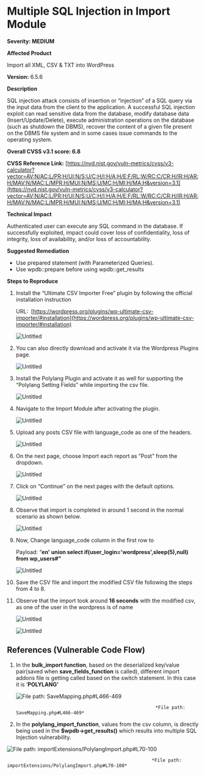 # Multiple SQL Injection in Import Module

**Severity: MEDIUM**

**Affected Product** 

Import all XML, CSV & TXT into WordPress

**Version:** 6.5.6

**Description**

SQL injection attack consists of insertion or “injection” of a SQL query via the input data from the client to the application. A successful SQL injection exploit can read sensitive data from the database, modify database data (Insert/Update/Delete), execute administration operations on the database (such as shutdown the DBMS), recover the content of a given file present on the DBMS file system and in some cases issue commands to the operating system.

**Overall CVSS v3.1 score: 6.8**

**CVSS Reference Link:** [https://nvd.nist.gov/vuln-metrics/cvss/v3-calculator?vector=AV:N/AC:L/PR:H/UI:N/S:U/C:H/I:H/A:H/E:F/RL:W/RC:C/CR:H/IR:H/AR:H/MAV:N/MAC:L/MPR:H/MUI:N/MS:U/MC:H/MI:H/MA:H&version=3.1](https://nvd.nist.gov/vuln-metrics/cvss/v3-calculator?vector=AV:N/AC:L/PR:H/UI:N/S:U/C:H/I:H/A:H/E:F/RL:W/RC:C/CR:H/IR:H/AR:H/MAV:N/MAC:L/MPR:H/MUI:N/MS:U/MC:H/MI:H/MA:H&version=3.1)

**Technical Impact**

Authenticated user can execute any SQL command in the database. If successfully exploited, impact could cover loss of confidentiality, loss of integrity, loss of availability, and/or loss of accountability.

**Suggested Remediation**

- Use prepared statement (with Parameterized Queries).
- Use wpdb::prepare before using wpdb::get_results

**Steps to Reproduce**

1. Install the “Ultimate CSV Importer Free” plugin by following the official installation instruction
    
    URL:  [https://wordpress.org/plugins/wp-ultimate-csv-importer/#installation](https://wordpress.org/plugins/wp-ultimate-csv-importer/#installation)
    
    ![Untitled](Multiple%20SQL%20Injection%20in%20Import%20Module%208e67b6ab9e034c8893dd1a5abada4965/Untitled.png)
    
2. You can also directly download and activate it via the Wordpress Plugins page.
    
    ![Untitled](Multiple%20SQL%20Injection%20in%20Import%20Module%208e67b6ab9e034c8893dd1a5abada4965/Untitled%201.png)
    
3. Install the Polylang Plugin and activate it as well for supporting the “Polylang Setting Fields” while importing the csv file.
    
    ![Untitled](Multiple%20SQL%20Injection%20in%20Import%20Module%208e67b6ab9e034c8893dd1a5abada4965/Untitled%202.png)
    
4. Navigate to the Import Module after activating the plugin.
    
    ![Untitled](Multiple%20SQL%20Injection%20in%20Import%20Module%208e67b6ab9e034c8893dd1a5abada4965/Untitled%203.png)
    
5. Upload any posts CSV file with language_code as one of the headers.
    
    ![Untitled](Multiple%20SQL%20Injection%20in%20Import%20Module%208e67b6ab9e034c8893dd1a5abada4965/Untitled%204.png)
    
6. On the next page, choose Import each report as ”Post” from the dropdown.
    
    ![Untitled](Multiple%20SQL%20Injection%20in%20Import%20Module%208e67b6ab9e034c8893dd1a5abada4965/Untitled%205.png)
    
7. Click on “Continue” on the next pages with the default options.
    
    ![Untitled](Multiple%20SQL%20Injection%20in%20Import%20Module%208e67b6ab9e034c8893dd1a5abada4965/Untitled%206.png)
    
8. Observe that import is completed in around 1 second in the normal scenario as shown below.
    
    ![Untitled](Multiple%20SQL%20Injection%20in%20Import%20Module%208e67b6ab9e034c8893dd1a5abada4965/Untitled%207.png)
    
9. Now, Change language_code column in the first row to
    
    Payload: “**en' union select if(user_login='wordpress',sleep(5),null) from wp_users#”**
    
    ![Untitled](Multiple%20SQL%20Injection%20in%20Import%20Module%208e67b6ab9e034c8893dd1a5abada4965/Untitled%208.png)
    
10. Save the CSV file and import the modified CSV file following the steps from 4 to 8.
11. Observe that the import took around **16 seconds** with the modified csv, as one of the user in the wordpress is of name
    
    ![Untitled](Multiple%20SQL%20Injection%20in%20Import%20Module%208e67b6ab9e034c8893dd1a5abada4965/Untitled%209.png)
    
    ![Untitled](Multiple%20SQL%20Injection%20in%20Import%20Module%208e67b6ab9e034c8893dd1a5abada4965/Untitled%2010.png)
    

## References (Vulnerable Code Flow)

1. In the **bulk_import function**, based on the deserialized key/value pair(saved when **save_fields_function** is called), different import addons file is getting called based on the switch statement. In this case it is ‘**POLYLANG’**
    
    ![                                                      *File path: SaveMapping.php#L466-469*](Multiple%20SQL%20Injection%20in%20Import%20Module%208e67b6ab9e034c8893dd1a5abada4965/Untitled%2011.png)
    
                                                          *File path: SaveMapping.php#L466-469*
    

2.  In the **polylang_import_function**, values from the csv column, is directly being used in the **$wpdb->get_results()** which results into multiple SQL Injection vulnerability.

![                                                         *File path: importExtensions/PolylangImport.php#L70-100*](Multiple%20SQL%20Injection%20in%20Import%20Module%208e67b6ab9e034c8893dd1a5abada4965/Untitled%2012.png)

                                                         *File path: importExtensions/PolylangImport.php#L70-100*